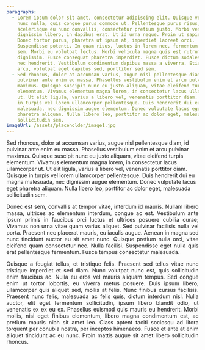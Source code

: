 ```yaml
---
paragraphs:
  - Lorem ipsum dolor sit amet, consectetur adipiscing elit. Quisque vestibulum
    nunc nulla, quis congue purus commodo ut. Pellentesque purus risus,
    scelerisque eu nunc convallis, consectetur pretium justo. Morbi vestibulum
    dignissim libero, in dapibus erat. Ut id urna neque. Proin ut sapien nisi.
    Donec tortor purus, pharetra ut ipsum at, imperdiet laoreet orci.
    Suspendisse potenti. In quam risus, luctus in lorem nec, fermentum dictum
    sem. Morbi eu volutpat lectus. Morbi vehicula magna quis est rutrum
    dignissim. Fusce consequat pharetra imperdiet. Fusce dictum sodales justo
    nec hendrerit. Vestibulum condimentum dapibus massa a viverra. Etiam libero
    arcu, volutpat eget dapibus sed, porttitor sed sem.
  - Sed rhoncus, dolor at accumsan varius, augue nisl pellentesque diam, id
    pulvinar ante enim eu massa. Phasellus vestibulum enim et arcu pulvinar
    maximus. Quisque suscipit nunc eu justo aliquam, vitae eleifend turpis
    elementum. Vivamus elementum magna lorem, in consectetur lacus ullamcorper
    ut. Ut elit ligula, varius a libero vel, venenatis porttitor diam. Quisque
    in turpis vel lorem ullamcorper pellentesque. Duis hendrerit dui eu magna
    malesuada, nec dignissim augue elementum. Donec vulputate lacus eget
    pharetra aliquam. Nulla libero leo, porttitor ac dolor eget, malesuada
    sollicitudin sem.
imageUrl: /assets/placeholder/image1.jpg
---
```

<p>Sed rhoncus, dolor at accumsan varius, augue nisl pellentesque diam, id pulvinar ante enim eu massa. Phasellus vestibulum enim et arcu pulvinar maximus. Quisque suscipit nunc eu justo aliquam, vitae eleifend turpis elementum. Vivamus elementum magna lorem, in consectetur lacus ullamcorper ut. Ut elit ligula, varius a libero vel, venenatis porttitor diam. Quisque in turpis vel lorem ullamcorper pellentesque. Duis hendrerit dui eu magna malesuada, nec dignissim augue elementum. Donec vulputate lacus eget pharetra aliquam. Nulla libero leo, porttitor ac dolor eget, malesuada sollicitudin sem.</p><p></p><p style="text-align: justify">Donec est sem, convallis at tempor vitae, interdum id mauris. Nullam libero massa, ultrices ac elementum interdum, congue ac est. Vestibulum ante ipsum primis in faucibus orci luctus et ultrices posuere cubilia curae; Vivamus non urna vitae quam varius aliquet. Sed pulvinar facilisis nulla vel porta. Praesent nec placerat mauris, eu iaculis augue. Aenean in magna sed nunc tincidunt auctor eu sit amet nunc. Quisque pretium nulla orci, vitae eleifend quam consectetur nec. Nulla facilisi. Suspendisse eget nulla quis erat pellentesque fermentum. Fusce tempus consectetur malesuada.</p><p style="text-align: justify"></p><p style="text-align: justify">Quisque a feugiat tellus, et tristique felis. Praesent sed tellus vitae nunc tristique imperdiet et sed diam. Nunc volutpat nunc est, quis sollicitudin enim faucibus ac. Nulla eu eros vel mauris aliquam tempus. Sed congue enim ut tortor lobortis, eu viverra metus posuere. Duis ipsum libero, ullamcorper quis aliquet sed, mollis at felis. Nunc finibus cursus facilisis. Praesent nunc felis, malesuada ac felis quis, dictum interdum nisl. Nulla auctor, elit eget fermentum sollicitudin, ipsum libero blandit odio, ut venenatis ex ex eu ex. Phasellus euismod quis mauris eu hendrerit. Morbi mollis, nisi eget finibus elementum, libero magna condimentum est, ac pretium mauris nibh sit amet leo. Class aptent taciti sociosqu ad litora torquent per conubia nostra, per inceptos himenaeos. Fusce et ante at enim aliquet tincidunt ac eu nunc. Proin mattis augue sit amet libero sollicitudin rhoncus.</p>